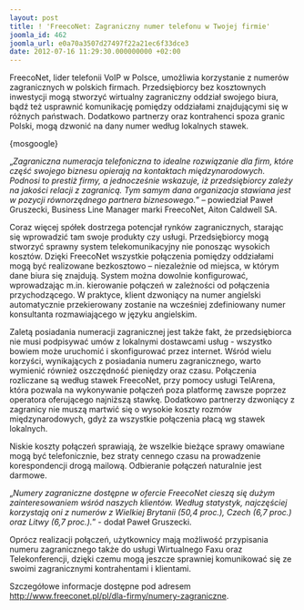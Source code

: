 ```yaml
---
layout: post
title: ! 'FreecoNet: Zagraniczny numer telefonu w Twojej firmie'
joomla_id: 462
joomla_url: e0a70a3507d27497f22a21ec6f33dce3
date: 2012-07-16 11:29:30.000000000 +02:00
---
```

FreecoNet, lider telefonii VoIP w Polsce, umożliwia korzystanie z numer&oacute;w zagranicznych w polskich firmach. Przedsiębiorcy bez kosztownych inwestycji mogą stworzyć wirtualny zagraniczny oddział swojego biura, bądź też usprawnić komunikację pomiędzy oddziałami znajdującymi się w r&oacute;żnych państwach. Dodatkowo partnerzy oraz kontrahenci spoza granic Polski, mogą dzwonić na dany numer według lokalnych stawek.<p>{mosgoogle}</p><p>&bdquo;<em>Zagraniczna numeracja telefoniczna to idealne rozwiązanie dla firm, kt&oacute;re część swojego biznesu opierają na kontaktach międzynarodowych. Podnosi to prestiż firmy, a jednocześnie wskazuje, iż przedsiębiorcy zależy na jakości relacji z zagranicą. Tym samym dana organizacja stawiana jest w pozycji r&oacute;wnorzędnego partnera biznesowego.</em>&rdquo; &ndash; powiedział Paweł Gruszecki, Business Line Manager marki FreecoNet, Aiton Caldwell SA.</p><p>Coraz więcej sp&oacute;łek dostrzega potencjał rynk&oacute;w zagranicznych, starając się wprowadzić tam swoje produkty czy usługi. Przedsiębiorcy mogą stworzyć sprawny system telekomunikacyjny nie ponosząc wysokich koszt&oacute;w. Dzięki FreecoNet wszystkie połączenia pomiędzy oddziałami mogą być realizowane bezkosztowo &ndash; niezależnie od miejsca, w kt&oacute;rym dane biura się znajdują. System można dowolnie konfigurować, wprowadzając m.in. kierowanie połączeń w zależności od połączenia przychodzącego. W praktyce, klient dzwoniący na numer angielski automatycznie przekierowany zostanie na wcześniej zdefiniowany numer konsultanta rozmawiającego w języku angielskim.</p><p>Zaletą posiadania numeracji zagranicznej jest także fakt, że przedsiębiorca nie musi podpisywać um&oacute;w z lokalnymi dostawcami usług - wszystko bowiem może uruchomić i skonfigurować przez internet.  Wśr&oacute;d wielu korzyści, wynikających z posiadania numeru zagranicznego, warto wymienić r&oacute;wnież oszczędność pieniędzy oraz czasu. Połączenia rozliczane są według stawek FreecoNet, przy pomocy usługi TelArena, kt&oacute;ra pozwala na wykonywanie połączeń poza platformę zawsze poprzez operatora oferującego najniższą stawkę. Dodatkowo partnerzy dzwoniący z zagranicy nie muszą martwić się o wysokie koszty rozm&oacute;w międzynarodowych, gdyż za wszystkie połączenia płacą wg stawek lokalnych.</p><p>Niskie koszty połączeń sprawiają, że wszelkie bieżące sprawy omawiane mogą być telefonicznie, bez straty cennego czasu na prowadzenie korespondencji drogą mailową. Odbieranie połączeń naturalnie jest darmowe.</p><p>&bdquo;<em>Numery zagraniczne dostępne w ofercie FreecoNet cieszą się dużym zainteresowaniem wśr&oacute;d naszych klient&oacute;w. Według statystyk, najczęściej korzystają oni z numer&oacute;w z Wielkiej Brytanii (50,4 proc.), Czech (6,7 proc.) oraz Litwy (6,7 proc.).</em>&rdquo; - dodał Paweł Gruszecki.</p><p>Opr&oacute;cz realizacji połączeń, użytkownicy mają możliwość przypisania numeru zagranicznego także do usługi Wirtualnego Faxu oraz Telekonferencji, dzięki czemu mogą jeszcze sprawniej komunikować się ze swoimi zagranicznymi kontrahentami i klientami.</p><p>Szczeg&oacute;łowe informacje dostępne pod adresem <a href="http://www.freeconet.pl/pl/dla-firmy/numery-zagraniczne" target="_blank">http://www.freeconet.pl/pl/dla-firmy/numery-zagraniczne</a>.</p>
